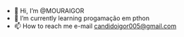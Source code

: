 - 👋 Hi, I’m @MOURAIGOR
- 🌱 I’m currently learning  progamação em pthon
- 📫 How to reach me  e-mail candidoigor005@gmail.com
<!---
MOURAIGOR/MOURAIGOR is a ✨ special ✨ repository because its `README.md` (this file) appears on your GitHub profile.
You can click the Preview link to take a look at your changes.
--->
